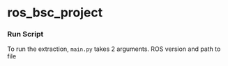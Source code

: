 # ros_bsc_project


### Run Script

To run the extraction, `main.py` takes 2 arguments. ROS version and path to file
